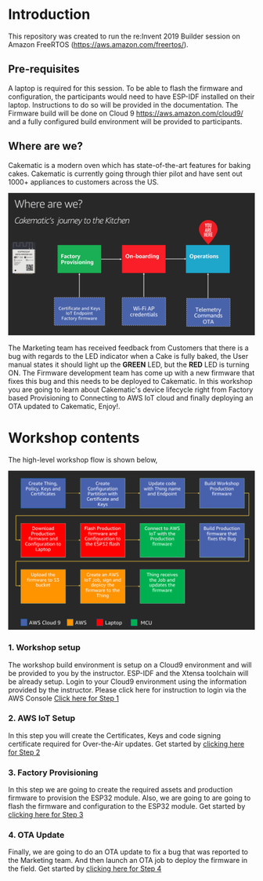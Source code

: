 # Introduction

This repository was created to run the re:Invent 2019 Builder session on Amazon FreeRTOS (https://aws.amazon.com/freertos/).

## Pre-requisites

A laptop is required for this session. To be able to flash the firmware and configuration, the participants would need to have ESP-IDF installed on their laptop. Instructions to do so will be provided in the documentation. The Firmware build will be done on Cloud 9 https://aws.amazon.com/cloud9/ and a fully configured build environment will be provided to participants.

## Where are we?

Cakematic is a modern oven which has state-of-the-art features for baking cakes. Cakematic is currently going through thier pilot and have sent out 1000+ appliances to customers across the US.

![where?](docs/where_are_we.png)

The Marketing team has received feedback from Customers that there is a bug with regards to the LED indicator when a Cake is fully baked, the User manual states it should light up the **GREEN** LED, but the **RED** LED is turning ON. The Firmware development team has come up with a new firmware that fixes this bug and this needs to be deployed to Cakematic. In this workshop you are going to learn about Cakematic's device lifecycle right from Factory based Provisioning to Connecting to AWS IoT cloud and finally deploying an OTA updated to Cakematic, Enjoy!.


# Workshop contents

The high-level workshop flow is shown below,

![workshow workflow?](docs/workflow_for_workshop.png)

### 1. Workshop setup
The workshop build environment is setup on a Cloud9 environment and will be provided to you by the instructor. ESP-IDF and the Xtensa toolchain will be already setup. Login to your Cloud9 environment using the information provided by the instructor. Please click here for instruction to login via the AWS Console [Click here for Step 1](docs/01_CLOUD_INIT.md)

### 2. AWS IoT Setup
In this step you will create the Certificates, Keys and code signing certificate required for Over-the-Air updates. Get started by [clicking here for Step 2](docs/02_AWS_IOT_SETUP.md)

### 3. Factory Provisioning
In this step we are going to create the required assets and production firmware to provision the ESP32 module. Also, we are going to are going to flash the firmware and configuration to the ESP32 module. Get started by [clicking here for Step 3](docs/03_FIRMWARE_AND_PARTITION_BUILD.md)

### 4. OTA Update
Finally, we are going to do an OTA update to fix a bug that was reported to the Marketing team. And then launch an OTA job to deploy the firmware in the field. Get started by [clicking here for Step 4](docs/04_OTA_SETUP.md)
